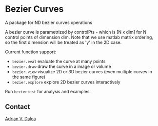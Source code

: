 Bezier Curves
=============

A package for ND bezier curves operations

A bezier curve is parametrized by controlPts - which is [N x dim] for N control points of
dimension dim. Note that we use matlab matrix ordering, so the first dimension will be
treated as 'y' in the 2D case.

Current function support: 
- `bezier.eval` evaluate the curve at many points
- `bezier.draw` draw the curve in a image or volume
- `bezier.view` visualize 2D or 3D bezier curves (even multiple curves in the same figure)
- `bezier.explore` explore 2D bezier curves interactively

Run `beziertest` for analysis and examples.

Contact
-------
[Adrian V. Dalca](http://adalca.mit.edu)
